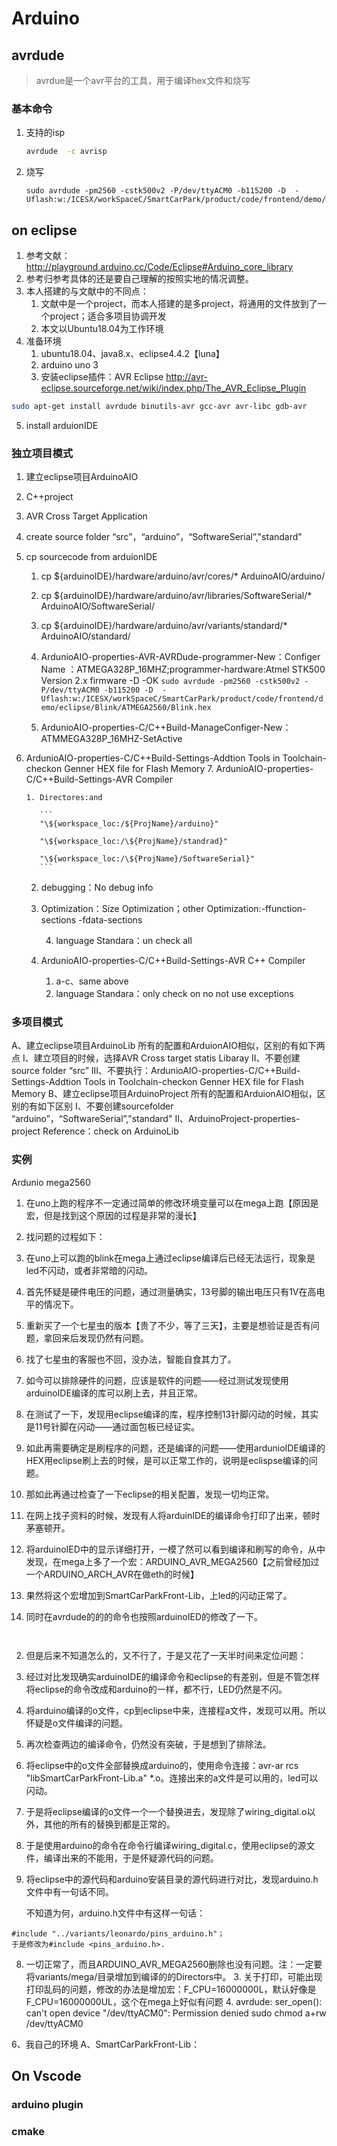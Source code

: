 Arduino
=====

## avrdude 

> avrdue是一个avr平台的工具，用于编译hex文件和烧写

### 基本命令

1. 支持的isp

   ```sh
   avrdude  -c avrisp
   ```

2. 烧写

   ```
   sudo avrdude -pm2560 -cstk500v2 -P/dev/ttyACM0 -b115200 -D  -Uflash:w:/ICESX/workSpaceC/SmartCarPark/product/code/frontend/demo/eclipse/Blink/ATMEGA2560/Blink.hex
   ```

   

## on eclipse

1. 参考文献：http://playground.arduino.cc/Code/Eclipse#Arduino_core_library
2. 参考归参考具体的还是要自己理解的按照实地的情况调整。
3. 本人搭建的与文献中的不同点：
   1. 文献中是一个project，而本人搭建的是多project，将通用的文件放到了一个project；适合多项目协调开发
   2. 本文以Ubuntu18.04为工作环境
4. 准备环境
   1. ubuntu18.04、java8.x、eclipse4.4.2【luna】
   2. arduino uno 3
   3. 安装eclipse插件：AVR Eclipse http://avr-eclipse.sourceforge.net/wiki/index.php/The_AVR_Eclipse_Plugin

```	sh
sudo apt-get install avrdude binutils-avr gcc-avr avr-libc gdb-avr
```

5. install arduionIDE

### 独立项目模式
 1. 建立eclipse项目ArduinoAIO	

 2. C++project

 3. AVR Cross Target Application

 4. create source folder “src”，“arduino”，“SoftwareSerial”,"standard"	

 5. cp sourcecode from arduionIDE
    		

     1. cp ${arduinoIDE}/hardware/arduino/avr/cores/* ArduinoAIO/arduino/
        			

     2. cp ${arduinoIDE}/hardware/arduino/avr/libraries/SoftwareSerial/* ArduinoAIO/SoftwareSerial/
        			

     3. cp \${arduinoIDE}/hardware/arduino/avr/variants/standard/* ArduinoAIO/standard/
        		

     4. ArdunioAIO-properties-AVR-AVRDude-programmer-New：Configer Name ：ATMEGA328P_16MHZ;programmer-hardware:Atmel STK500 Version 2.x firmware -D -OK
        		`sudo avrdude -pm2560 -cstk500v2 -P/dev/ttyACM0 -b115200 -D  -Uflash:w:/ICESX/workSpaceC/SmartCarPark/product/code/frontend/demo/eclipse/Blink/ATMEGA2560/Blink.hex`
     

     5. ArdunioAIO-properties-C/C++Build-ManageConfiger-New：ATMMEGA328P_16MHZ-SetActive
6. ArdunioAIO-properties-C/C++Build-Settings-Addtion Tools in Toolchain-checkon Genner HEX file for Flash Memory
   7. ArdunioAIO-properties-C/C++Build-Settings-AVR Compiler
       ​			

       1. Directores:and 

          ```
          "\${workspace_loc:/${ProjName}/arduino}"
          
          "\${workspace_loc:/\${ProjName}/standrad}"
          
          "\${workspace_loc:/\${ProjName}/SoftwareSerial}"
          ```

     2. debugging：No debug info
        
   3. Optimization：Size Optimization；other Optimization:-ffunction-sections -fdata-sections
      
        4. language Standara：un check all
     8. ArdunioAIO-properties-C/C++Build-Settings-AVR C++ Compiler
        ​			
     
        1. a-c、same above
           ​
        2. language Standara：only check on  no not use exceptions

### 多项目模式
A、建立eclipse项目ArduinoLib
    		所有的配置和ArduionAIO相似，区别的有如下两点
    		I、建立项目的时候，选择AVR Cross target statis Libaray
    		II、不要创建 source folder “src”
    		III、不要执行：ArdunioAIO-properties-C/C++Build-Settings-Addtion Tools in Toolchain-checkon Genner HEX file for Flash Memory
    	B、建立eclipse项目ArduinoProject
    		所有的配置和ArduionAIO相似，区别的有如下区别
    		I、不要创建sourcefolder “arduino”，“SoftwareSerial”,"standard"
    		II、ArduinoProject-properties-project Reference：check on ArduinoLib

### 实例

Ardunio mega2560

1. 在uno上跑的程序不一定通过简单的修改环境变量可以在mega上跑【原因是宏，但是找到这个原因的过程是非常的漫长】
1. 找问题的过程如下：
  1. 在uno上可以跑的blink在mega上通过eclipse编译后已经无法运行，现象是led不闪动，或者非常暗的闪动。
  2. 首先怀疑是硬件电压的问题，通过测量确实，13号脚的输出电压只有1V在高电平的情况下。
  3. 重新买了一个七星虫的版本【贵了不少，等了三天】，主要是想验证是否有问题，拿回来后发现仍然有问题。
  4. 找了七星虫的客服也不回，没办法，智能自食其力了。
  5. 如今可以排除硬件的问题，应该是软件的问题——经过测试发现使用arduinoIDE编译的库可以刷上去，并且正常。
  6. 在测试了一下，发现用eclipse编译的库，程序控制13针脚闪动的时候，其实是11号针脚在闪动——通过面包板已经证实。
  7. 如此再需要确定是刷程序的问题，还是编译的问题——使用ardunioIDE编译的HEX用eclipse刷上去的时候，是可以正常工作的，说明是eclispse编译的问题。
  8. 那如此再通过检查了一下eclipse的相关配置，发现一切均正常。
  9. 在网上找子资料的时候，发现有人将arduinIDE的编译命令打印了出来，顿时茅塞顿开。


  10. 将arduinoIED中的显示详细打开，一模了然可以看到编译和刷写的命令，从中发现，在mega上多了一个宏：ARDUINO_AVR_MEGA2560【之前曾经加过一个ARDUINO_ARCH_AVR在做eth的时候】
  11. 果然将这个宏增加到SmartCarParkFront-Lib，上led的闪动正常了。
  12. 同时在avrdude的的的命令也按照arduinoIED的修改了一下。

     ​	
2. 但是后来不知道怎么的，又不行了，于是又花了一天半时间来定位问题：

  3. 经过对比发现确实arduinoIDE的编译命令和eclipse的有差别，但是不管怎样将eclipse的命令改成和arduino的一样，都不行，LED仍然是不闪。

  4. 将arduino编译的o文件，cp到eclipse中来，连接程a文件，发现可以用。所以怀疑是o文件编译的问题。

  5. 再次检查两边的编译命令，仍然没有突破，于是想到了排除法。

  6. 将eclipse中的o文件全部替换成arduino的，使用命令连接：avr-ar rcs  "libSmartCarParkFront-Lib.a" *.o。连接出来的a文件是可以用的，led可以闪动。

  7. 于是将eclipse编译的o文件一个一个替换进去，发现除了wiring_digital.o以外，其他的所有的替换到都是正常的。

  8. 于是使用arduino的命令在命令行编译wiring_digital.c，使用eclipse的源文件，编译出来的不能用，于是怀疑源代码的问题。

  9. 将eclipse中的源代码和arduino安装目录的源代码进行对比，发现arduino.h文件中有一句话不同。

     不知道为何，arduino.h文件中有这样一句话：

    #include "../variants/leonardo/pins_arduino.h"；
    于是修改为#include <pins_arduino.h>.
  8. 一切正常了，而且ARDUINO_AVR_MEGA2560删除也没有问题。注：一定要将variants/mega/目录增加到编译的的Directors中。
	3. 关于打印，可能出现打印乱码的问题，修改的办法是增加宏：F_CPU=16000000L，默认好像是F_CPU=16000000UL，这个在mega上好似有问题
	4. avrdude: ser_open(): can't open device "/dev/ttyACM0": Permission denied
	    sudo chmod a+rw /dev/ttyACM0

6、我自己的环境
	A、SmartCarParkFront-Lib：

## On Vscode

### arduino plugin



### cmake

